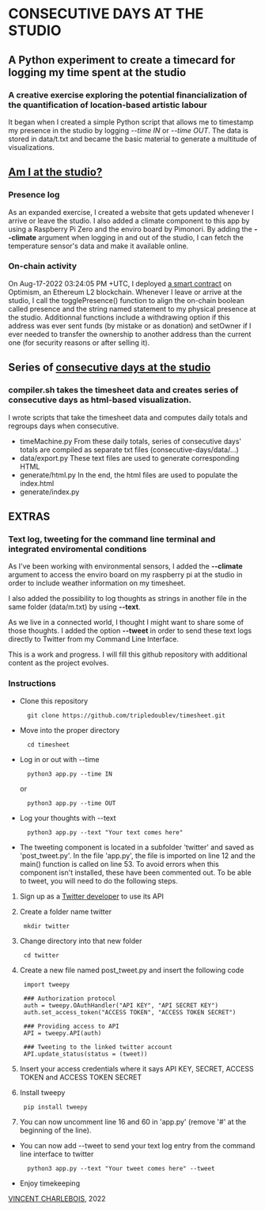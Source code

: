 # CONSECUTIVE DAYS AT THE STUDIO

## A Python experiment to create a timecard for logging my time spent at the studio

### A creative exercise exploring the potential financialization of the quantification of location-based artistic labour

It began when I created a simple Python script that allows me to timestamp my presence in the studio by logging *--time IN* or *--time OUT*.
The data is stored in data/t.txt and became the basic material to generate a multitude of visualizations.

## [Am I at the studio?](https://vincent.charlebois.info/am-i/)

### Presence log

As an expanded exercise, I created a website that gets updated whenever I arrive or leave the studio. I also added a climate component to this app by using a Raspberry Pi Zero and the enviro board by Pimonori. By adding the **--climate** argument when logging in and out of the studio, I can fetch the temperature sensor's data and make it available online. 

### On-chain activity

On Aug-17-2022 03:24:05 PM +UTC, I deployed [a smart contract](https://optimistic.etherscan.io/address/0xaf6c153972fbc7d67feaa9f9d1d08f3c13f79773) on Optimism, an Ethereum L2 blockchain. Whenever I leave or arrive at the studio, I call the togglePresence() function to align the on-chain boolean called presence and the string named statement to my physical presence at the studio. Additionnal functions include a withdrawing option if this address was ever sent funds (by mistake or as donation) and setOwner if I ever needed to transfer the ownership to another address than the current one (for security reasons or after selling it).

## Series of [consecutive days at the studio](https://vincent.charlebois.info/consecutive-days/)

### compiler.sh takes the timesheet data and creates series of consecutive days as html-based visualization.

I wrote scripts that take the timesheet data and computes daily totals and regroups days when consecutive.
 - timeMachine.py
From these daily totals, series of consecutive days' totals are compiled as separate txt files (consecutive-days/data/...)
 - data/export.py
These text files are used to generate corresponding HTML
 - generate/html.py
In the end, the html files are used to populate the index.html
 - generate/index.py

## EXTRAS

### Text log, tweeting for the command line terminal and integrated enviromental conditions

As I've been working with environmental sensors, I added the **--climate** argument to access the enviro board on my raspberry pi at the studio in order to include weather information on my timesheet.

I also added the possibility to log thoughts as strings in another file in the same folder (data/m.txt) by using **--text**.

As we live in a connected world, I thought I might want to share some of those thoughts.
I added the option **--tweet** in order to send these text logs directly to Twitter from my Command Line Interface. 

This is a work and progress. I will fill this github repository with additional content as the project evolves.


### Instructions

- Clone this repository

        git clone https://github.com/tripledoublev/timesheet.git

- Move into the proper directory 

        cd timesheet

- Log in or out with --time

        python3 app.py --time IN
    or

        python3 app.py --time OUT

- Log your thoughts with --text

        python3 app.py --text "Your text comes here"

- The tweeting component is located in a subfolder 'twitter' and saved as 'post_tweet.py'. 
In the file 'app.py', the file is imported on line 12 and the main() function is called on line 53. To avoid errors when this component isn't installed, these have been commented out. To be able to tweet, you will need to do the following steps.

1. Sign up as a [Twitter developer](https://developer.twitter.com/) to use its API 

2. Create a folder name twitter

        mkdir twitter

3. Change directory into that new folder 

        cd twitter

4. Create a new file named post_tweet.py and insert the following code

        import tweepy

        ### Authorization protocol
        auth = tweepy.OAuthHandler("API KEY", "API SECRET KEY")
        auth.set_access_token("ACCESS TOKEN", "ACCESS TOKEN SECRET")

        ### Providing access to API 
        API = tweepy.API(auth)

        ### Tweeting to the linked twitter account
        API.update_status(status = (tweet))

5. Insert your access credentials where it says API KEY, SECRET, ACCESS TOKEN and ACCESS TOKEN SECRET

6. Install tweepy

        pip install tweepy

7. You can now uncomment line 16 and 60 in 'app.py' (remove '#' at the beginning of the line).

- You can now add --tweet to send your text log entry from the command line interface to twitter

        python3 app.py --text "Your tweet comes here" --tweet



- Enjoy timekeeping



[VINCENT CHARLEBOIS](https://vincentcharlebois.com), 2022

